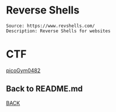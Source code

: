 # Reverse Shells

```
Source: https://www.revshells.com/
Description: Reverse Shells for websites
```

# CTF
[picoGym0482](../picoCTF/picoGym0482.md)

## Back to README.md
[BACK](../README.md)